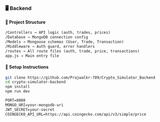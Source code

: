### 🖥️ Backend

#### 📁 Project Structure

```txt
/Controllers → API logic (auth, trades, prices)
/Database → MongoDB connection config
/Models → Mongoose schemas (User, Trade, Transaction)
/Middleware → Auth guard, error handlers
/routes → All route files (auth, trade, price, transactions)
app.js → Main entry file
```

#### 🧪 Setup Instructions

```bash
git clone https://github.com/Prajwalkr-789/Crypto_Simulator_Backend
cd crypto-simulator-backend
npm install
npm run dev
```

```txt
PORT=8080
MONGO_URI=your-mongodb-uri
JWT_SECRET=your-secret
COINGECKO_API_URL=https://api.coingecko.com/api/v3/simple/price
```
